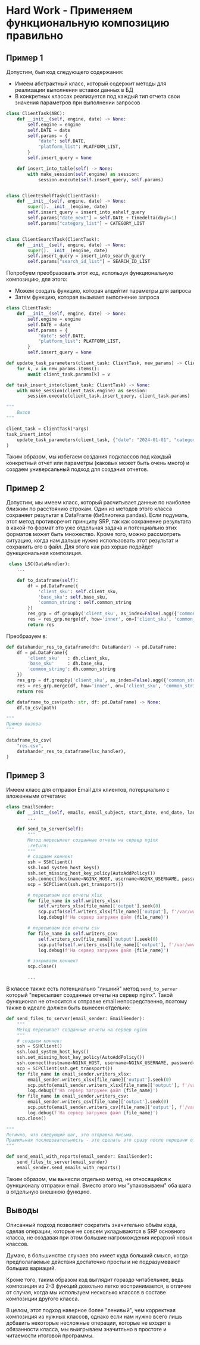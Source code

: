 # Hard Work - Применяем функциональную композицию правильно
## Пример 1

Допустим, был код следующего содержания:

- Имеем абстрактный класс, который содержит методы для реализации выполнения вставки данных в БД
- В конкретных классах реализуется под каждый тип отчета свои значения параметров при выполнении запросов

```python
class ClientTask(ABC):
    def __init__(self, engine, date) -> None:
        self.engine = engine
        self.DATE = date
        self.params = {
            "date": self.DATE,
            "platform_list": PLATFORM_LIST,
        }
        self.insert_query = None

    def insert_into_table(self) -> None:
        with make_session(self.engine) as session:
            session.execute(self.insert_query, self.params)


class ClientEshelfTask(ClientTask):
    def __init__(self, engine, date) -> None:
        super().__init__(engine, date)
        self.insert_query = insert_into_eshelf_query
        self.params["date_next"] = self.DATE + timedelta(days=1)
        self.params["category_list"] = CATEGORY_LIST


class ClientSearchTask(ClientTask):
    def __init__(self, engine, date) -> None:
        super().__init__(engine, date)
        self.insert_query = insert_into_search_query
        self.params["search_id_list"] = SEARCH_ID_LIST
```

Попробуем преобразовать этот код, используя функциональную композицию, для этого:

- Можем создать функцию, которая апдейтит параметры для запроса
- Затем функцию, которая вызывает выполнение запроса

```python
class ClientTask:
    def __init__(self, engine, date) -> None:
        self.engine = engine
        self.DATE = date
        self.params = {
            "date": self.DATE,
            "platform_list": PLATFORM_LIST,
        }
        self.insert_query = None

def update_task_parameters(client_task: ClientTask, new_params) -> ClientTask:
    for k, v in new_params.items():
        await client_task.params[k] = v

def task_insert_into(client_task: ClientTask) -> None:
    with make_session(client_task.engine) as session:
        session.execute(client_task.insert_query, client_task.params)

"""
    Вызов
"""

client_task = ClientTask(*args)
task_insert_into(
    update_task_parameters(client_task, {"date": "2024-01-01", "category_list": CATEGORY_LIST})
)
```

Таким образом, мы избегаем создания подклассов под каждый конкретный отчет или параметры (каковых может быть очень много)
и создаем универсальный подход для создания отчетов.

## Пример 2

Допустим, мы имеем класс, который расчитывает данные по наиболее близким по расстоянию строкам.
Один из методов этого класса сохраняет результат в DataFrame (библиотека pandas).
Если подумать, этот метод противоречит принципу SRP, так как сохранение результата в какой-то формат это уже отдельная задача
и потенциально этих форматов может быть множество.
Кроме того, можно рассмотреть ситуацию, когда нам дальше нужно использовать этот результат и сохранить его в файл.
Для этого как раз хоршо подойдет функциональная композиция.

```python
 class LSC(DataHandler):
    ...

    def to_dataframe(self):
        df = pd.DataFrame({
            'client_sku': self.client_sku,
            'base_sku': self.base_sku,
            'common_string': self.common_string
        })
        res_grp = df.groupby('client_sku', as_index=False).agg({'common_string': self.max_len_str})
        res = res_grp.merge(df, how='inner', on=['client_sku', 'common_string'])
        return res
```

Преобразуем в:

```python
def datahander_res_to_dataframe(dh: DataHander) -> pd.DataFrame:
    df = pd.DataFrame({
        'client_sku'   : dh.client_sku,
        'base_sku'     : dh.base_sku,
        'common_string': dh.common_string
    })
    res_grp = df.groupby('client_sku', as_index=False).agg({'common_string': dh.max_len_str})
    res = res_grp.merge(df, how='inner', on=['client_sku', 'common_string'])
    return res

def dataframe_to_csv(path: str, df: pd.DataFrame) -> None:
    df.to_csv(path)

"""
Пример вызова
"""

dataframe_to_csv(
    "res.csv",
    datahander_res_to_dataframe(lsc_handler),
)

```

## Пример 3

Имеем класс для отправки Email для клиентов, потерциально с вложенными отчетами:

```python
class EmailSender:
    def __init__(self, emails, email_subject, start_date, end_date, language):
        ...

    def send_to_server(self):
        """
        Метод пересылает созданные отчеты на сервер nginx
        :return:
        """
        # создаем коннект
        ssh = SSHClient()
        ssh.load_system_host_keys()
        ssh.set_missing_host_key_policy(AutoAddPolicy())
        ssh.connect(hostname=NGINX_HOST, username=NGINX_USERNAME, password=NGINX_PASSWORD, banner_timeout=200)
        scp = SCPClient(ssh.get_transport())

        # пересылаем все отчеты xlsx
        for file_name in self.writers_xlsx:
            self.writers_xlsx[file_name]['output'].seek(0)
            scp.putfo(self.writers_xlsx[file_name]['output'], f'/var/www/reports/v2/{file_name}')
            log.debug(f'На сервер загружен файл {file_name}')

        # пересылаем все отчеты csv
        for file_name in self.writers_csv:
            self.writers_csv[file_name]['output'].seek(0)
            scp.putfo(self.writers_csv[file_name]['output'], f'/var/www/reports/v2/{file_name}')
            log.debug(f'На сервер загружен файл {file_name}')

        # закрываем коннект
        scp.close()

        ...
```

В классе также есть потенциально "лишний" метод `send_to_server` который "пересылает созданные отчеты на сервер nginx". Такой функционал не относится к отправке email непосредственно, поэтому также в идеале должен быть вынесен отдельно:


```python
def send_files_to_server(email_sender: EmailSender):
    """
    Метод пересылает созданные отчеты на сервер nginx
    """
    # создаем коннект
    ssh = SSHClient()
    ssh.load_system_host_keys()
    ssh.set_missing_host_key_policy(AutoAddPolicy())
    ssh.connect(hostname=NGINX_HOST, username=NGINX_USERNAME, password=NGINX_PASSWORD, banner_timeout=200)
    scp = SCPClient(ssh.get_transport())
    for file_name in email_sender.writers_xlsx:
        email_sender.writers_xlsx[file_name]['output'].seek(0)
        scp.putfo(email_sender.writers_xlsx[file_name]['output'], f'/var/www/reports/v2/{file_name}')
        log.debug(f'На сервер загружен файл {file_name}')
    for file_name in email_sender.writers_csv:
        email_sender.writers_csv[file_name]['output'].seek(0)
        scp.putfo(email_sender.writers_csv[file_name]['output'], f'/var/www/reports/v2/{file_name}')
        log.debug(f'На сервер загружен файл {file_name}')
    scp.close()

"""
Логично, что следующий шаг, это отправка письма.
Правильная последовательность - это сделать это сразу после передачи отчетов на сервер
"""

def send_email_with_reports(email_sender: EmailSender):
    send_files_to_server(email_sender)
    email_sender.send_emails_with_reports()

```

Таким образом, мы вынесли отдельно метод, не относящийся к функционалу отправки email.
Вместо этого мы "упаковываем" оба шага в отдельную внешнюю функцию.


## Выводы

Описанный подход позволяет сократить значительно объём кода,
сделав операции, которые не совсем укладываются в SRP основного класса,
не создавая при этом большие нагромождения иерархий новых классов.

Думаю, в большинстве случаев это имеет куда больший смысл, когда предполагаемые действия 
достаточно просты и не подразумевают больших вариаций.

Кроме того, таким образом код выглядит гораздо читабельнее, ведь композиция из 2-3 функций довольно
легко воспринимается, в отличие от случая, когда мы используем несколько классов в составе композиции
другого класса.

В целом, этот подход наверное более "ленивый", чем корректная композиция из нужных классов, однако 
если нам нужно всего лишь добавить некоторые несложные операции, которые не входят в обязанности класса,
мы выигрываем значитльно в простоте и читаемости итоговой программы.
